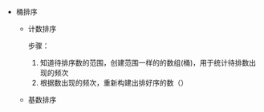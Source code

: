 - 桶排序
  
  - 计数排序
  
     步骤：
       1. 知道待排序数的范围，创建范围一样的的数组(桶)，用于统计待排数出现的频次
       2. 根据数出现的频次，重新构建出排好序的数（）
  
  - 基数排序
